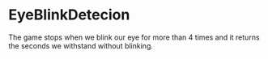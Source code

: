 # EyeBlinkDetecion
The game stops when we blink our eye for more than 4 times and it returns the seconds we withstand without blinking.
